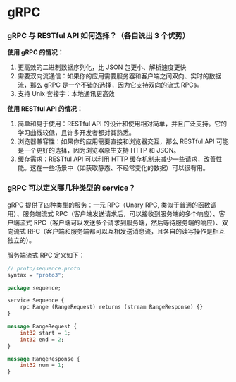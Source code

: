 # gRPC

### gRPC 与 RESTful API 如何选择？（各自说出 3 个优势）
    
**使用 gRPC 的情况：**

1. 更高效的二进制数据序列化，比 JSON 包更小、解析速度更快
2. 需要双向流通信：如果你的应用需要服务器和客户端之间双向、实时的数据流，那么 gRPC 是一个不错的选择，因为它支持双向的流式 RPCs。
3. 支持 Unix 套接字：本地通讯更高效

**使用 RESTful API 的情况：**

1. 简单和易于使用：RESTful API 的设计和使用相对简单，并且广泛支持。它的学习曲线较低，且许多开发者都对其熟悉。
2. 浏览器兼容性：如果你的应用需要直接和浏览器交互，那么 RESTful API 可能是一个更好的选择，因为浏览器原生支持 HTTP 和 JSON。
3. 缓存需求：RESTful API 可以利用 HTTP 缓存机制来减少一些请求，改善性能。这在一些场景中（如获取静态、不经常变化的数据）可以很有用。
    
### gRPC 可以定义哪几种类型的 service？
    
gRPC 提供了四种类型的服务：一元 RPC（Unary RPC, 类似于普通的函数调用）、服务端流式 RPC（客户端发送请求后，可以接收到服务端的多个响应）、客户端流式 RPC（客户端可以发送多个请求到服务端，然后等待服务端的响应）、双向流式 RPC（客户端和服务端都可以互相发送消息流，且各自的读写操作是相互独立的）。

服务端流式 RPC 定义如下：

```protobuf
// proto/sequence.proto
syntax = "proto3";

package sequence;

service Sequence {
    rpc Range (RangeRequest) returns (stream RangeResponse) {}
}

message RangeRequest {
    int32 start = 1;
    int32 end = 2;
}

message RangeResponse {
    int32 num = 1;
}
```